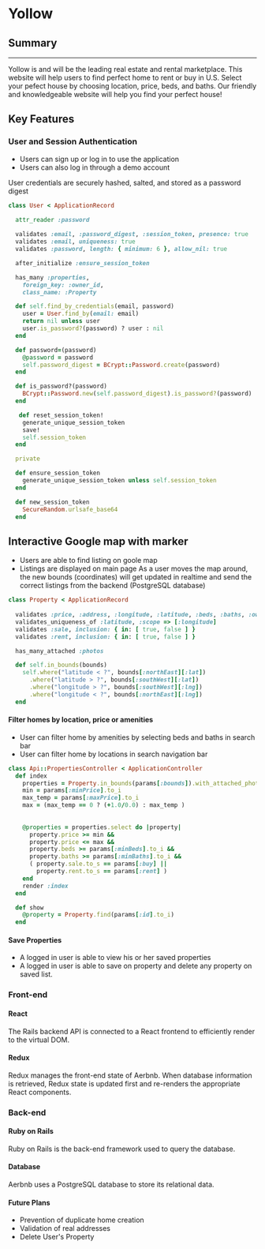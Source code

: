# Yollow

## Summary
---
Yollow is and will be the leading real estate and rental marketplace. 
This website will help users to find perfect home to rent or buy in U.S. Select your pefect house by choosing location, price, beds, and baths. Our friendly and knowledgeable website will help you find your perfect house!

## Key Features
### User and Session Authentication
* Users can sign up or log in to use the application
* Users can also log in through a demo account

User credentials are securely hashed, salted, and stored as a password digest

```Ruby
class User < ApplicationRecord
  
  attr_reader :password

  validates :email, :password_digest, :session_token, presence: true
  validates :email, uniqueness: true
  validates :password, length: { minimum: 6 }, allow_nil: true 

  after_initialize :ensure_session_token

  has_many :properties,
    foreign_key: :owner_id,
    class_name: :Property

  def self.find_by_credentials(email, password)
    user = User.find_by(email: email)
    return nil unless user
    user.is_password?(password) ? user : nil
  end

  def password=(password)
    @password = password
    self.password_digest = BCrypt::Password.create(password)
  end

  def is_password?(password)
    BCrypt::Password.new(self.password_digest).is_password?(password)
  end

   def reset_session_token!
    generate_unique_session_token
    save!
    self.session_token
  end

  private

  def ensure_session_token
    generate_unique_session_token unless self.session_token
  end

  def new_session_token
    SecureRandom.urlsafe_base64
  end
```

## Interactive Google map with marker
* Users are able to find listing on goole map
* Listings are displayed on main page
As a user moves the map around, the new bounds (coordinates) will get updated in realtime and send the correct listings from the backend (PostgreSQL database)

```Ruby
class Property < ApplicationRecord
  
  validates :price, :address, :longitude, :latitude, :beds, :baths, :owner_id, presence: true
  validates_uniqueness_of :latitude, :scope => [:longitude]
  validates :sale, inclusion: { in: [ true, false ] }
  validates :rent, inclusion: { in: [ true, false ] }

  has_many_attached :photos

  def self.in_bounds(bounds)
    self.where("latitude < ?", bounds[:northEast][:lat])
      .where("latitude > ?", bounds[:southWest][:lat])
      .where("longitude > ?", bounds[:southWest][:lng])
      .where("longitude < ?", bounds[:northEast][:lng])
  end
```

#### Filter homes by location, price or amenities
* User can filter home by amenities by selecting beds and baths in search bar
* User can filter home by locations in search navigation bar

```Ruby
class Api::PropertiesController < ApplicationController
  def index
    properties = Property.in_bounds(params[:bounds]).with_attached_photos.sample(400)
    min = params[:minPrice].to_i
    max_temp = params[:maxPrice].to_i
    max = (max_temp == 0 ? (+1.0/0.0) : max_temp )
    
    
    @properties = properties.select do |property|
      property.price >= min &&
      property.price <= max &&
      property.beds >= params[:minBeds].to_i &&
      property.baths >= params[:minBaths].to_i &&
      ( property.sale.to_s == params[:buy] ||
        property.rent.to_s == params[:rent] )
    end
    render :index  
  end

  def show
    @property = Property.find(params[:id].to_i)
  end
```

#### Save Properties
* A logged in user is able to view his or her saved properties
* A logged in user is able to save on property and delete any property on saved list.

### Front-end
#### React
The Rails backend API is connected to a React frontend to efficiently render to the virtual DOM.

#### Redux
Redux manages the front-end state of Aerbnb. When database information is retrieved, Redux state is updated first and re-renders the appropriate React components.

### Back-end
#### Ruby on Rails
Ruby on Rails is the back-end framework used to query the database.

#### Database
Aerbnb uses a PostgreSQL database to store its relational data.

#### Future Plans
* Prevention of duplicate home creation
* Validation of real addresses
* Delete User's Property
